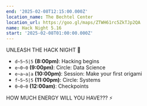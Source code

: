 ```yaml
---
end: '2025-02-08T12:15:00.000Z'
location_name: The Bechtel Center
location_url: https://goo.gl/maps/ZTWH61rc5ZkTJp2QA
name: Hack Night 5.16
start: '2025-02-08T01:00:00.000Z'
---
```


UNLEASH THE HACK NIGHT 🥤

- `d~5~5|5` **(8:00pm)**: Hacking begins
- `e~0~0` **(9:00pm)**: Circle: Data Science
- `e~a~a|a` **(10:00pm)**: Session: Make your first origami
- `f~5~5|5` **(11:00pm)**: Circle: Systems
- `0~0~0` **(12:00am)**: Checkpoints

HOW MUCH ENERGY WILL YOU HAVE??? ⚡